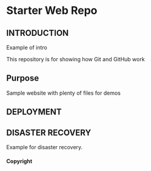 # Starter Web Repo

## INTRODUCTION

Example of intro

This repository is for showing how Git and GitHub work

## Purpose

Sample website with plenty of files for demos


## DEPLOYMENT

## DISASTER RECOVERY

Example for disaster recovery.

#### Copyright

